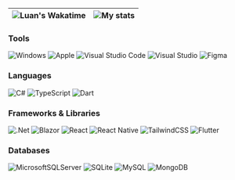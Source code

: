 | ![Luan's Wakatime](https://github-readme-stats.vercel.app/api/wakatime?username=lnngn&hide_progress=true&hide_border=true&theme=transparent&langs_count=4&hide=Lua,JSON) | ![My stats](https://github-readme-stats.vercel.app/api?username=lnngn&theme=transparent&hide_border=true) |
| :---: | :---: | 

### Tools
 ![Windows](https://img.shields.io/badge/Windows-0078D6?style=for-the-badge&color=004970) ![Apple](https://img.shields.io/badge/Apple-%23000000.svg?style=for-the-badge&color=004970) ![Visual Studio Code](https://img.shields.io/badge/Visual%20Studio%20Code-0078d7.svg?style=for-the-badge&color=004970) ![Visual Studio](https://img.shields.io/badge/Visual%20Studio-5C2D91.svg?style=for-the-badge&color=004970) ![Figma](https://img.shields.io/badge/figma-%23F24E1E.svg?style=for-the-badge&color=004970)
### Languages
![C#](https://img.shields.io/badge/c%23-%23239120.svg?style=for-the-badge&color=004970) ![TypeScript](https://img.shields.io/badge/typescript-%23007ACC.svg?style=for-the-badge&color=004970) ![Dart](https://img.shields.io/badge/dart-%230175C2.svg?style=for-the-badge&color=004970)
### Frameworks & Libraries
![.Net](https://img.shields.io/badge/.NET-5C2D91?style=for-the-badge&color=004970) ![Blazor](https://img.shields.io/badge/blazor-%235C2D91.svg?style=for-the-badge&color=004970) ![React](https://img.shields.io/badge/react-%2320232a.svg?style=for-the-badge&color=004970) ![React Native](https://img.shields.io/badge/react_native-%2320232a.svg?style=for-the-badge&color=004970) ![TailwindCSS](https://img.shields.io/badge/tailwindcss-%2338B2AC.svg?style=for-the-badge&color=004970) ![Flutter](https://img.shields.io/badge/Flutter-%2302569B.svg?style=for-the-badge&color=004970)
### Databases
![MicrosoftSQLServer](https://img.shields.io/badge/Microsoft%20SQL%20Server-CC2927?style=for-the-badge&color=004970) ![SQLite](https://img.shields.io/badge/sqlite-%2307405e.svg?style=for-the-badge&color=004970) ![MySQL](https://img.shields.io/badge/mysql-%2300f.svg?style=for-the-badge&color=004970) ![MongoDB](https://img.shields.io/badge/MongoDB-%234ea94b.svg?style=for-the-badge&color=004970) 



